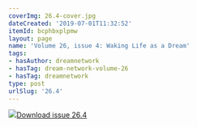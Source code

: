 ```yaml
---
coverImg: 26.4-cover.jpg
dateCreated: '2019-07-01T11:32:52'
itemId: bcphbxplpmw
layout: page
name: 'Volume 26, issue 4: Waking Life as a Dream'
tags:
- hasAuthor: dreamnetwork
- hasTag: dream-network-volume-26
- hasTag: dreamnetwork
type: post
urlSlug: '26.4'
---
```

<img class="card-journal-img" src="../images/26.4-rect.jpg"/><a href="../files/pdfs/Volume_26/26.4_waking_life_as_dream.pdf" download="">Download issue 26.4</a>